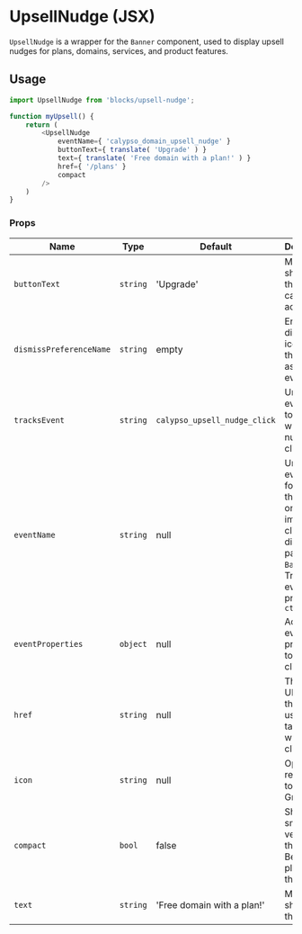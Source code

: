 UpsellNudge (JSX)
===

`UpsellNudge` is a wrapper for the `Banner` component, used to display upsell nudges for plans, domains, services, and product features.

## Usage

```js
import UpsellNudge from 'blocks/upsell-nudge';

function myUpsell() {
	return (
		<UpsellNudge
			eventName={ 'calypso_domain_upsell_nudge' }
			buttonText={ translate( 'Upgrade' ) }
			text={ translate( 'Free domain with a plan!' ) }
			href={ '/plans' }
			compact
		/>
	)
}
```

### Props


Name | Type | Default | Description
---- | ---- | ---- | ----
`buttonText` | `string` | 'Upgrade' | Message to show on the upsell call to action.
`dismissPreferenceName` | `string` | empty | Enables a dismiss icon with this value as the event name
`tracksEvent` | `string` | `calypso_upsell_nudge_click` | Unique event name to track when the nudge is clicked
`eventName` | `string` | null | Unique event name for tracking the nudge on impression, click, and dismiss, passed to `Banner` as a Tracks event property `cta_name`
`eventProperties` | `object` | null | Additional event properties to track on click
`href` | `string` | null | The URL/path that the user is taken to when clicked.
`icon` | `string` | null | Optional reference to a Gridicon.
`compact` | `bool` | false | Show a small version of the nudge. Best for places like the sidebar.
`text` | `string` | 'Free domain with a plan!' | Message to show on the upsell.
